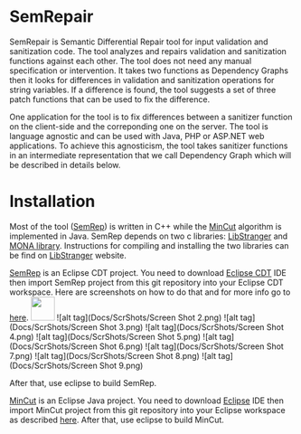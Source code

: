 SemRepair
=========
SemRepair is Semantic Differential Repair tool for input validation and sanitization code. The tool analyzes and repairs validation and sanitization functions against each other. The tool does not need any manual specification or intervention. It takes two functions as Dependency Graphs then it looks for differences in validation and sanitization operations for string variables. If a difference is found, the tool suggests a set of three patch functions that can be used to fix the difference.

One application for the tool is to fix differences between a sanitizer function on the client-side and the correponding one on the server. The tool is language agnostic and can be used with Java, PHP or ASP.NET web applications. To achieve this agnosticism, the tool takes sanitizer functions in an intermediate representation that we call Dependency Graph which will be described in details below.

Installation
============
Most of the tool ([SemRep](SemRep)) is written in C++ while the [MinCut](MinCut) algorithm is implemented in Java.
SemRep depends on two c libraries: [LibStranger](https://github.com/vlab-cs-ucsb/LibStranger) and
[MONA library](http://www.brics.dk/mona/index.html). Instructions for compiling and installing the two libraries
can be find on [LibStranger](https://github.com/vlab-cs-ucsb/LibStranger) website.

[SemRep](SemRep) is an Eclipse CDT project. You need to download 
[Eclipse CDT](http://www.eclipse.org/cdt/downloads.php) IDE then import SemRep project from this git repository
into your Eclipse CDT workspace. Here are screenshots on how to do that and for more info go to
[here](http://wiki.eclipse.org/EGit/User_Guide#Starting_from_existing_Git_Repositories). 
<img src="https://github.com/vlab-cs-ucsb/SemRep/tree/master/Docs/ScrShots/Screen Shot 2.png" height="42" width="42">
![alt tag](Docs/ScrShots/Screen Shot 2.png)
![alt tag](Docs/ScrShots/Screen Shot 3.png)
![alt tag](Docs/ScrShots/Screen Shot 4.png)
![alt tag](Docs/ScrShots/Screen Shot 5.png)
![alt tag](Docs/ScrShots/Screen Shot 6.png)
![alt tag](Docs/ScrShots/Screen Shot 7.png)
![alt tag](Docs/ScrShots/Screen Shot 8.png)
![alt tag](Docs/ScrShots/Screen Shot 9.png)

After that, use eclipse to build SemRep.

[MinCut](MinCut) is an Eclipse Java project. You need to download 
[Eclipse](http://www.eclipse.org/downloads/) IDE then import MinCut project from this git repository
into your Eclipse workspace as described
[here](http://wiki.eclipse.org/EGit/User_Guide#Starting_from_existing_Git_Repositories). After that, use eclipse to build MinCut.

